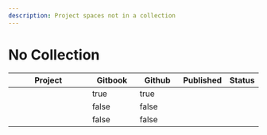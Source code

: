 ```yaml
---
description: Project spaces not in a collection
---
```


# No Collection

<table><thead><tr><th width="214">Project</th><th width="94" data-type="checkbox">Gitbook</th><th width="86" data-type="checkbox">Github</th><th data-type="select">Published</th><th data-type="select">Status</th></tr></thead><tbody><tr><td></td><td>true</td><td>true</td><td></td><td></td></tr><tr><td></td><td>false</td><td>false</td><td></td><td></td></tr><tr><td></td><td>false</td><td>false</td><td></td><td></td></tr></tbody></table>
